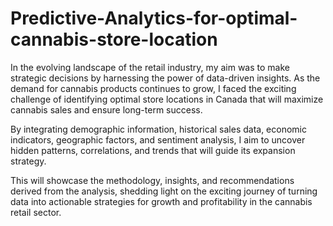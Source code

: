 # Predictive-Analytics-for-optimal-cannabis-store-location
In the evolving landscape of the retail industry, my aim was to make strategic decisions by harnessing the power of data-driven insights. As the demand for cannabis products continues to grow, I faced the exciting challenge of identifying optimal store locations in Canada that will maximize cannabis sales and ensure long-term success.

By integrating demographic information, historical sales data, economic indicators, geographic factors, and sentiment analysis, I aim to uncover hidden patterns, correlations, and trends that will guide its expansion strategy.

This will showcase the methodology, insights, and recommendations derived from the analysis, shedding light on the exciting journey of turning data into actionable strategies for growth and profitability in the cannabis retail sector.

